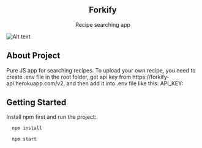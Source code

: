 <h2 align="center">Forkify</h3>

  <p align="center">
    Recipe searching app
    <br />
</p>

<!-- ABOUT THE PROJECT -->
![Alt text](/public/forkify.png?raw=true "Forkify")

## About Project
<p>
Pure JS app for searching recipes. To upload your own recipe, you need to create .env file in the root folder, get api key from https://forkify-api.herokuapp.com/v2, and then add it into .env file like this:
API_KEY: <your-key>
</p>

## Getting Started

Install npm first and run the project:

```sh
  npm install
```

```sh
  npm start
  ```

